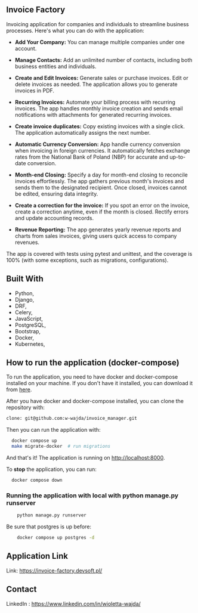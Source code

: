 ## Invoice Factory

Invoicing application for companies and individuals to streamline business processes.
Here's what you can do with the application:

* **Add Your Company:** You can manage multiple companies under one account.

* **Manage Contacts:** Add an unlimited number of contacts, including both business entities and individuals.

* **Create and Edit Invoices:** Generate sales or purchase invoices. Edit or delete invoices as needed.
The application allows you to generate invoices in PDF.

* **Recurring Invoices:** Automate your billing process with recurring invoices. 
The app handles monthly invoice creation and sends email notifications with attachments for generated recurring invoices.

* **Create invoice duplicates:** Copy existing invoices with a single click. 
The application automatically assigns the next number.

* **Automatic Currency Conversion:** App handle currency conversion when invoicing in foreign currencies. 
It automatically fetches exchange rates from the National Bank of Poland (NBP) for accurate and up-to-date conversion.

* **Month-end Closing:** Specify a day for month-end closing to reconcile invoices effortlessly. 
The app gathers previous month's invoices and sends them to the designated recipient. 
Once closed, invoices cannot be edited, ensuring data integrity.

* **Create a correction for the invoice:** If you spot an error on the invoice, create a correction anytime, even if the month is closed. 
Rectify errors and update accounting records.

* **Revenue Reporting:** The app generates yearly revenue reports and charts from sales invoices, giving users quick access to company revenues.

The app is covered with tests using pytest and unittest, and the coverage is 100% (with some exceptions, such as migrations, configurations).

## Built With

* Python,
* Django,
* DRF,
* Celery,
* JavaScript,
* PostgreSQL,
* Bootstrap,
* Docker,
* Kubernetes,

## How to run the application (docker-compose)

To run the application, you need to have docker and docker-compose installed on your machine. If you don't have it installed, 
you can download it from [here](https://www.docker.com/products/docker-desktop).

After you have docker and docker-compose installed, you can clone the repository with:

```bash
clone: git@github.com:w-wajda/invoice_manager.git
```
Then you can run the application with:

```bash
  docker compose up
  make migrate-docker  # run migrations
```

And that's it! The application is running on [http://localhost:8000](http://localhost:8000). 

To **stop** the application, you can run:

```bash
  docker compose down
```

### Running the application with local with python manage.py runserver

```bash
    python manage.py runserver
```

Be sure that postgres is up before:

```bash
    docker compose up postgres -d
```

## Application Link

Link: https://invoice-factory.devsoft.pl/

## Contact

LinkedIn : https://www.linkedin.com/in/wioletta-wajda/







